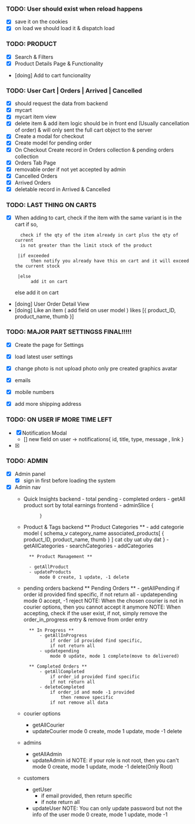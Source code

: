 ### TODO: User should exist when reload happens
- [x] save it on the cookies
- [x] on load we should load it & dispatch load

### TODO: PRODUCT
- [x] Search & Filters
- [x] Product Details Page & Functionality
- [doing] Add to cart funcionality

### TODO: User Cart | Orders | Arrived | Cancelled
- [x] should request the data from backend
- [x] mycart
- [x] mycart item view
- [x] delete item & add item logic should be in front end (Usually cancellation of order)
      & will only sent the full cart object to the server
- [x] Create a modal for checkout
- [x] Create model for pending order
- [x] On Checkout Create record in Orders collection & pending orders collection
- [x] Orders Tab Page
- [x] removable order if not yet accepted by admin
- [x] Cancelled Orders
- [x] Arrived Orders
- [x] deletable record in Arrived & Cancelled

### TODO: LAST THING ON CARTS 
- [x] When adding to cart, check if the item with the same variant is in the cart
     if so, 
     
        check if the qty of the item already in cart plus the qty of current
        is not greater than the limit stock of the product
       
       |if exceeded 
            then notify you already have this on cart and it will exceed the current stock

       |else 
            add it on cart

    else 
        add it on cart


- [doing] User Order Detail View
- [doing] Like an item ( add field on user model )
        likes [{ product_ID, product_name, thumb }]
        

### TODO: MAJOR PART SETTINGSS FINAL!!!!!
- [x] Create the page for Settings
- [x] load latest user settings
- [x] change photo is not upload photo only pre created graphics avatar
- [x] emails
- [x] mobile numbers
- [x] add more shipping address




### TODO: ON USER IF MORE TIME LEFT
- [x] Notification Modal
    - [] new field on user -> notifications{ id, title, type, message , link }
- [x]



### TODO: ADMIN
- [x] Admin panel
    - [x] sign in first before loading the system
- [x] Admin nav
    - Quick Insights
        backend
            - total pending
            - completed orders
            - getAll product sort by total earnings
        frontend
            - adminSlice
                {

                }
    - Product & Tags 
        backend
         ** Product Categories **
            - add categorie model
              {
                  schema_v
                  category_name
                  associated_products[
                      {
                          product_ID,
                          product_name,
                          thumb
                      }
                  ]
                  cat
                  cby
                  uat
                  uby
                  dat
              }
            - getAllCategories
            - searchCategories
            - addCategories

            ** Product Management **

            - getAllProduct
            - updateProducts
                mode 0 create, 1 update, -1 delete
            

    - pending orders 
        backend 
            ** Pending Orders **
                - getAllPending
                    if order id provided find specific,
                    if not return all
                - updatepending
                    mode 0 accept, -1 reject
             NOTE: When the chosen courier is not in courier options, then you cannot accept it anymore 
             NOTE: When accepting, check if the user exist, if not, simply remove the order_in_progress entry & remove from order entry
            
            ** In Progress **
                - getAllInProgress
                    if order id provided find specific,
                    if not return all
                - updatepending
                    mode 0 update, mode 1 complete(move to delivered)

            ** Completed Orders **
                - getAllCompleted
                    if order_id provided find specific
                    if not return all
                - deleteCompleted
                    if order_id and mode -1 provided
                        then remove specific
                    if not remove all data
                
    - courier options 
        - getAllCourier
        - updateCourier
            mode 0 create, mode 1 update, mode -1 delete
        
    - admins 
        - getAllAdmin
        - updateAdmin
            id
            NOTE: if your role is not root, then you can't 
            mode 0 create, mode 1 update, mode -1 delete(Only Root)
        
    - customers 
        - getUser
            - if email provided, then return specific
            - if note return all
        - updateUser
            NOTE: You can only update password but not the info of the user
            mode 0 create,
            mode 1 update,
            mode -1 






